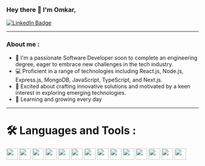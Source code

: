 ### Hey there 👋 I'm Omkar,

<div id="badges">
  <a href="https://www.linkedin.com/in/omkar-kamble-4a5b5522b">
    <img src="https://img.shields.io/badge/LinkedIn-blue?style=for-the-badge&logo=linkedin&logoColor=white" alt="LinkedIn Badge"/>
  </a>
</div>
<hr>

### About me :

- 🌱 I'm a passionate Software Developer soon to complete an engineering degree, eager to embrace new challenges in the tech industry.
- 💻 Proficient in a range of technologies including React.js, Node.js, Express.js, MongoDB, JavaScript, TypeScript, and Next.js.
- 💼 Excited about crafting innovative solutions and motivated by a keen interest in exploring emerging technologies.
- 👯 Learning and growing every day

<hr>
<h1>🛠️ Languages and Tools :</h1>
<div>
  <img width="30" src="https://user-images.githubusercontent.com/25181517/183890598-19a0ac2d-e88a-4005-a8df-1ee36782fde1.png"/>
  <img width="30" src="https://user-images.githubusercontent.com/25181517/117447155-6a868a00-af3d-11eb-9cfe-245df15c9f3f.png"/>
  <img width="30" src="https://user-images.githubusercontent.com/25181517/192158954-f88b5814-d510-4564-b285-dff7d6400dad.png"/>
  <img width="30" src="https://user-images.githubusercontent.com/25181517/183898674-75a4a1b1-f960-4ea9-abcb-637170a00a75.png"/>
  <img width="30" src="https://user-images.githubusercontent.com/25181517/183897015-94a058a6-b86e-4e42-a37f-bf92061753e5.png"/>
  <img width="30" src="https://github.com/marwin1991/profile-technology-icons/assets/136815194/5f8c622c-c217-4649-b0a9-7e0ee24bd704"/>
  <img width="30" src="https://user-images.githubusercontent.com/25181517/183568594-85e280a7-0d7e-4d1a-9028-c8c2209e073c.png"/>
  <img width="30" src="https://user-images.githubusercontent.com/25181517/183859966-a3462d8d-1bc7-4880-b353-e2cbed900ed6.png"/>
  <img width="30" src="https://user-images.githubusercontent.com/25181517/202896760-337261ed-ee92-4979-84c4-d4b829c7355d.png"/>
  <img width="30" src="https://user-images.githubusercontent.com/25181517/192108372-f71d70ac-7ae6-4c0d-8395-51d8870c2ef0.png"/>
  <img width="30" src="https://user-images.githubusercontent.com/25181517/192108891-d86b6220-e232-423a-bf5f-90903e6887c3.png"/>
  <img width="30" src="https://user-images.githubusercontent.com/25181517/192109061-e138ca71-337c-4019-8d42-4792fdaa7128.png"/>
  <img width="30" src="https://user-images.githubusercontent.com/25181517/189715289-df3ee512-6eca-463f-a0f4-c10d94a06b2f.png"/>
  <img width="30" src="https://user-images.githubusercontent.com/25181517/121401671-49102800-c959-11eb-9f6f-74d49a5e1774.png"/>
</div>

